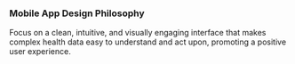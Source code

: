 ### Mobile App Design Philosophy
Focus on a clean, intuitive, and visually engaging interface that makes complex health data easy to understand and act upon, promoting a positive user experience.
